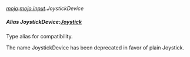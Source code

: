 _[mojo](../../modules/mojo/mojo-module.md):[mojo.input](../../modules/mojo/mojo-input.md).JoystickDevice_
##### Alias JoystickDevice:[Joystick](../../modules/mojo/mojo-input-joystick.md)
Type alias for compatibility.

The name JoystickDevice has been deprecated in favor of plain Joystick.
